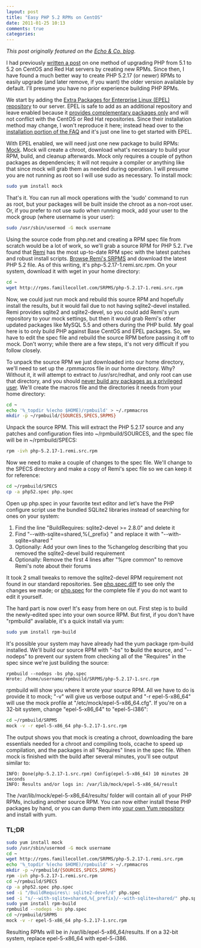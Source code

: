 ```yaml
---
layout: post
title: "Easy PHP 5.2 RPMs on CentOS"
date: 2011-01-25 10:13
comments: true
categories: 
---
```


*This post originally featured on the [Echo &amp; Co. blog](http://echo.co/blog/easy-php-52-rpms-centos)*.

I had previously [written a post](http://echodittolabs.org/blog/2009/05/all-i-want-php-52-centosrhel) on one method of upgrading PHP from 5.1 to 5.2 on CentOS and Red Hat servers by creating new RPMs. Since then, I have found a much better way to create PHP 5.2.17 (or newer) RPMs to easily upgrade (and later remove, if you want) the older version available by default. I'll presume you have no prior experience building PHP RPMs.

We start by adding the [Extra Packages for Enterprise Linux (EPEL) repository](http://fedoraproject.org/wiki/EPEL) to our server. EPEL is safe to add as an additional repository and leave enabled because it [provides complementary packages only](http://fedoraproject.org/wiki/EPEL/FAQ#How_is_EPEL_different_from_other_third_party_repositories_for_RHEL_and_derivatives.3F) and will not conflict with the CentOS or Red Hat repositories. Since their installation method may change, I won't reproduce it here; instead head over to the [installation portion of the FAQ](http://fedoraproject.org/wiki/EPEL/FAQ#howtouse) and it's just one line to get started with EPEL.

With EPEL enabled, we will need just one new package to build RPMs: [Mock](http://fedoraproject.org/wiki/Projects/Mock). Mock will create a chroot, download what's necessary to build your RPM, build, and cleanup afterwards. Mock only requires a couple of python packages as dependencies; it will not require a compiler or anything like that since mock will grab them as needed during operation. I will presume you are not running as root so I will use sudo as necessary. To install mock:

```bash
sudo yum install mock
```

That's it. You can run all mock operations with the 'sudo' command to run as root, but your packages will be built inside the chroot as a non-root user. Or, if you prefer to not use sudo when running mock, add your user to the mock group (where username is your user):

```bash
sudo /usr/sbin/usermod -G mock username
```

Using the source code from php.net and creating a RPM spec file from scratch would be a lot of work, so we'll grab a source RPM for PHP 5.2. I've found that [Remi](http://blog.famillecollet.com/) has the most up-to-date RPM spec with the latest patches and robust install scripts. [Browse Remi's SRPMS](http://rpms.famillecollet.com/SRPMS/) and download the latest PHP 5.2 file. As of this writing, it's php-5.2.17-1.remi.src.rpm. On your system, download it with wget in your home directory:

```bash
cd ~
wget http://rpms.famillecollet.com/SRPMS/php-5.2.17-1.remi.src.rpm
```

Now, we could just run mock and rebuild this source RPM and hopefully install the results, but it would fail due to not having sqlite2-devel installed. Remi provides sqlite2 and sqlite2-devel, so you could add Remi's yum repository to your mock settings, but then it would grab Remi's other updated packages like MySQL 5.5 and others during the PHP build. My goal here is to only build PHP against Base CentOS and EPEL packages. So, we have to edit the spec file and rebuild the source RPM before passing it off to mock. Don't worry; while there are a few steps, it's not very difficult if you follow closely.

To unpack the source RPM we just downloaded into our home directory, we'll need to set up the .rpmmacros file in our home directory. Why? Without it, it will attempt to extract to /usr/src/redhat, and only root can use that directory, and you should [never build any packages as a privileged user](http://wiki.centos.org/HowTos/SetupRpmBuildEnvironment). We'll create the macros file and the directories it needs from your home directory:

```bash
cd ~
echo '%_topdir %(echo $HOME)/rpmbuild' > ~/.rpmmacros
mkdir -p ~/rpmbuild/{SOURCES,SPECS,SRPMS}
```

Unpack the source RPM. This will extract the PHP 5.2.17 source and any patches and configuration files into ~/rpmbuild/SOURCES, and the spec file will be in ~/rpmbuild/SPECS:

```bash
rpm -ivh php-5.2.17-1.remi.src.rpm
```

Now we need to make a couple of changes to the spec file. We'll change to the SPECS directory and make a copy of Remi's spec file so we can keep it for reference:

```bash
cd ~/rpmbuild/SPECS
cp -a php52.spec php.spec
```

Open up php.spec in your favorite text editor and let's have the PHP configure script use the bundled SQLite2 libraries instead of searching for ones on your system:

1. Find the line "BuildRequires: sqlite2-devel >= 2.8.0" and delete it
2. Find "--with-sqlite=shared,%{_prefix} \" and replace it with "--with-sqlite=shared \"
3. Optionally: Add your own lines to the %changelog describing that you removed the sqlite2-devel build requirement
4. Optionally: Remove the first 4 lines after "%pre common" to remove Remi's note about their forums

It took 2 small tweaks to remove the sqlite2-devel RPM requirement not found in our standard repositories. See [php.spec.diff](http://paste.ly/4Yrx) to see only the changes we made; or [php.spec](http://paste.ly/4Ys5) for the complete file if you do not want to edit it yourself.

The hard part is now over! It's easy from here on out. First step is to build the newly-edited spec into your own source RPM. But first, if you don't have "rpmbuild" available, it's a quick install via yum:

```bash
sudo yum install rpm-build
```

It's possible your system may have already had the yum package rpm-build installed. We'll build our source RPM with "-bs" to **b**uild the **s**ource, and "--nodeps" to prevent our system from checking all of the "Requires" in the spec since we're just building the source:

```
rpmbuild --nodeps -bs php.spec
Wrote: /home/username/rpmbuild/SRPMS/php-5.2.17-1.src.rpm
```

rpmbuild will show you where it wrote your source RPM. All we have to do is provide it to mock; "-v" will give us verbose output and "-r epel-5-x86_64" will use the mock profile at "/etc/mock/epel-5-x86_64.cfg". If you're on a 32-bit system, change "epel-5-x86_64" to "epel-5-i386":

```bash
cd ~/rpmbuild/SRPMS
mock -v -r epel-5-x86_64 php-5.2.17-1.src.rpm
```

The output shows you that mock is creating a chroot, downloading the bare essentials needed for a chroot and compiling tools, ccache to speed up compilation, and the packages in all "Requires" lines in the spec file. When mock is finished with the build after several minutes, you'll see output similar to:

```
INFO: Done(php-5.2.17-1.src.rpm) Config(epel-5-x86_64) 10 minutes 20 seconds
INFO: Results and/or logs in: /var/lib/mock/epel-5-x86_64/result
```

The /var/lib/mock/epel-5-x86_64/results/ folder will contain all of your PHP RPMs, including another source RPM. You can now either install these PHP packages by hand, or you can dump them into [your own Yum repository](http://www.techrepublic.com/blog/opensource/create-your-own-yum-repository/609) and install with yum.

### TL;DR

```bash
sudo yum install mock
sudo /usr/sbin/usermod -G mock username
cd ~
wget http://rpms.famillecollet.com/SRPMS/php-5.2.17-1.remi.src.rpm
echo '%_topdir %(echo $HOME)/rpmbuild' > ~/.rpmmacros
mkdir -p ~/rpmbuild/{SOURCES,SPECS,SRPMS}
rpm -ivh php-5.2.17-1.remi.src.rpm
cd ~/rpmbuild/SPECS
cp -a php52.spec php.spec
sed -i "/BuildRequires\: sqlite2-devel/d" php.spec
sed -i "s/--with-sqlite=shared,%{_prefix}/--with-sqlite=shared/" php.spec
sudo yum install rpm-build
rpmbuild --nodeps -bs php.spec
cd ~/rpmbuild/SRPMS
mock -v -r epel-5-x86_64 php-5.2.17-1.src.rpm
```

Resulting RPMs will be in /var/lib/epel-5-x86_64/results. If on a 32-bit system, replace epel-5-x86_64 with epel-5-i386.